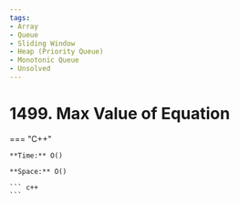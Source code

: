 ```yaml
---
tags:
- Array
- Queue
- Sliding Window
- Heap (Priority Queue)
- Monotonic Queue
- Unsolved
---
```



# 1499. Max Value of Equation

=== "C++"

    **Time:** O()

    **Space:** O()

    ``` c++
    ```
